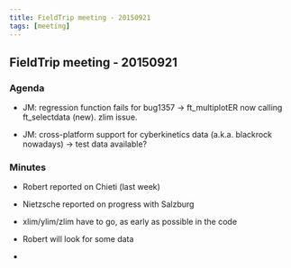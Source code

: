 ```yaml
---
title: FieldTrip meeting - 20150921
tags: [meeting]
---
```


## FieldTrip meeting - 20150921

### Agenda

- JM: regression function fails for bug1357 -> ft_multiplotER now calling ft_selectdata (new). zlim issue.

- JM: cross-platform support for cyberkinetics data (a.k.a. blackrock nowadays) -> test data available?

### Minutes

- Robert reported on Chieti (last week)

- Nietzsche reported on progress with Salzburg

- xlim/ylim/zlim have to go, as early as possible in the code

- Robert will look for some data

-
